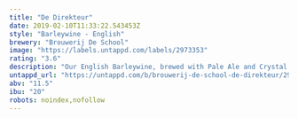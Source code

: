 ```yaml
---
title: "De Direkteur"
date: 2019-02-10T11:33:22.543453Z
style: "Barleywine - English"
brewery: "Brouwerij De School"
image: "https://labels.untappd.com/labels/2973353"
rating: "3.6"
description: "Our English Barleywine, brewed with Pale Ale and Crystal malts. This beer is rich and complex and has flavors of toffee, stonefruit, caramel and chocolate."
untappd_url: "https://untappd.com/b/brouwerij-de-school-de-direkteur/2973353"
abv: "11.5"
ibu: "20"
robots: noindex,nofollow
---
```

